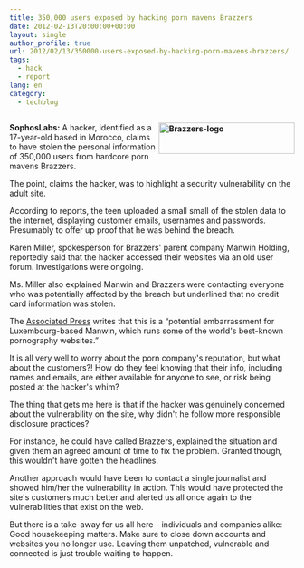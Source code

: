 ```yaml
---
title: 350,000 users exposed by hacking porn mavens Brazzers
date: 2012-02-13T20:00:00+00:00
layout: single
author_profile: true
url: 2012/02/13/350000-users-exposed-by-hacking-porn-mavens-brazzers/
tags:
  - hack
  - report
lang: en
category: 
  - techblog
---
```

**[<img title="Brazzers-logo" border="0" alt="Brazzers-logo" align="right" src="http://lh5.ggpht.com/-ojp9l0JZ0eQ/TzlkiFs3GQI/AAAAAAAAExA/jMCpZgZGWes/Brazzers-logo_thumb%25255B1%25255D.png?imgmax=800" width="240" height="55" />](http://lh4.ggpht.com/-dlscrhm0IxQ/TzlkUn0kzyI/AAAAAAAAEw4/ARXp2iUP30U/s1600-h/Brazzers-logo%25255B3%25255D.png)SophosLabs:** A hacker, identified as a 17-year-old based in Morocco, claims to have stolen the personal information of 350,000 users from hardcore porn mavens Brazzers. 

The point, claims the hacker, was to highlight a security vulnerability on the adult site. 

According to reports, the teen uploaded a small small of the stolen data to the internet, displaying customer emails, usernames and passwords. Presumably to offer up proof that he was behind the breach. 

Karen Miller, spokesperson for Brazzers' parent company Manwin Holding, reportedly said that the hacker accessed their websites via an old user forum. Investigations were ongoing. 

Ms. Miller also explained Manwin and Brazzers were contacting everyone who was potentially affected by the breach but underlined that no credit card information was stolen. 

The [Associated Press](http://www.usatoday.com/news/nation/story/2012-02-11/hackers-anonymous-brazzers-porn/53048096/1) writes that this is a “potential embarrassment for Luxembourg-based Manwin, which runs some of the world's best-known pornography websites.” 

It is all very well to worry about the porn company's reputation, but what about the customers?! How do they feel knowing that their info, including names and emails, are either available for anyone to see, or risk being posted at the hacker's whim? 

The thing that gets me here is that if the hacker was genuinely concerned about the vulnerability on the site, why didn't he follow more responsible disclosure practices? 

For instance, he could have called Brazzers, explained the situation and given them an agreed amount of time to fix the problem. Granted though, this wouldn't have gotten the headlines. 

Another approach would have been to contact a single journalist and showed him/her the vulnerability in action. This would have protected the site's customers much better and alerted us all once again to the vulnerabilities that exist on the web. 

But there is a take-away for us all here – individuals and companies alike: Good housekeeping matters. Make sure to close down accounts and websites you no longer use. Leaving them unpatched, vulnerable and connected is just trouble waiting to happen.